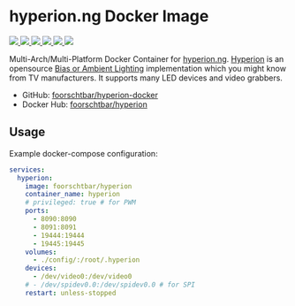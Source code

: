 # hyperion.ng Docker Image

[
  ![](https://img.shields.io/docker/v/foorschtbar/hyperion?style=plastic&sort=date)
  ![](https://img.shields.io/docker/pulls/foorschtbar/hyperion?style=plastic)
  ![](https://img.shields.io/docker/stars/foorschtbar/hyperion?style=plastic)
  ![](https://img.shields.io/docker/image-size/foorschtbar/hyperion?style=plastic)
  ![](https://img.shields.io/github/actions/workflow/status/foorschtbar/hyperion-docker/build.yml?branch=master&style=plastic)
](https://hub.docker.com/repository/docker/foorschtbar/hyperion)
[
  ![](https://img.shields.io/github/last-commit/foorschtbar/hyperion-docker?style=plastic)
](https://github.com/foorschtbar/hyperion-docker)

Multi-Arch/Multi-Platform Docker Container for [hyperion.ng](https://github.com/hyperion-project/hyperion.ng). [Hyperion](https://github.com/hyperion-project/hyperion.ng) is an opensource [Bias or Ambient Lighting](https://en.wikipedia.org/wiki/Bias_lighting) implementation which you might know from TV manufacturers. It supports many LED devices and video grabbers.

* GitHub: [foorschtbar/hyperion-docker](https://github.com/foorschtbar/hyperion-docker)
* Docker Hub: [foorschtbar/hyperion](https://hub.docker.com/r/foorschtbar/hyperion)

## Usage

Example docker-compose configuration:

```yml
services:
  hyperion:
    image: foorschtbar/hyperion
    container_name: hyperion
    # privileged: true # for PWM
    ports:
      - 8090:8090
      - 8091:8091
      - 19444:19444
      - 19445:19445
    volumes:
      - ./config/:/root/.hyperion
    devices:
      - /dev/video0:/dev/video0
    # - /dev/spidev0.0:/dev/spidev0.0 # for SPI
    restart: unless-stopped
```